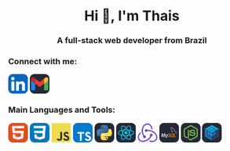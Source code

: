 <h1 align="center">Hi 👋, I'm Thais</h1>
<h3 align="center">A full-stack web developer from Brazil</h3>

<h3 align="left">Connect with me:</h3>
<p align="left">
<a href="https://linkedin.com/in/thais-souza-rosa" target="blank"><img align="center" src="https://github.com/tandpfun/skill-icons/raw/main/icons/LinkedIn.svg" alt="linkedin" height="40" width="40" /></a>
<a href="mailto:tsrosa18@gmail.com" target="blank"><img align="center" src="https://raw.githubusercontent.com/tandpfun/skill-icons/main/icons/Gmail-Dark.svg" alt="gmail" height="40" width="40" /></a>
</p>

<h3 align="left">Main Languages and Tools:</h3>
<p align="left"> 
  <a> <img src="https://raw.githubusercontent.com/tandpfun/skill-icons/main/icons/HTML.svg" alt="html5" width="40" height="40"/> </a>
  <a> <img src="https://raw.githubusercontent.com/tandpfun/skill-icons/main/icons/CSS.svg" alt="css3" width="40" height="40"/> </a>
  <a> <img src="https://raw.githubusercontent.com/devicons/devicon/master/icons/javascript/javascript-original.svg" alt="javascript" width="40" height="40"/> </a>
  <a> <img src="https://raw.githubusercontent.com/tandpfun/skill-icons/65dea6c4eaca7da319e552c09f4cf5a9a8dab2c8/icons/TypeScript.svg" alt="typescript" width="40" height="40"/> </a>
  <a> <img src="https://raw.githubusercontent.com/tandpfun/skill-icons/65dea6c4eaca7da319e552c09f4cf5a9a8dab2c8/icons/Python-Dark.svg" alt="python" width="40" height="40"/> </a>
  <a> <img src="https://raw.githubusercontent.com/tandpfun/skill-icons/65dea6c4eaca7da319e552c09f4cf5a9a8dab2c8/icons/React-Dark.svg" alt="react" width="40" height="40"/> </a>
  <a> <img src="https://raw.githubusercontent.com/devicons/devicon/master/icons/redux/redux-original.svg" alt="redux" width="40" height="40"/> </a>
  <a> <img src="https://raw.githubusercontent.com/tandpfun/skill-icons/65dea6c4eaca7da319e552c09f4cf5a9a8dab2c8/icons/MySQL-Dark.svg" alt="mysql" width="40" height="40"/> </a>
  <a> <img src="https://raw.githubusercontent.com/tandpfun/skill-icons/65dea6c4eaca7da319e552c09f4cf5a9a8dab2c8/icons/NodeJS-Dark.svg" alt="node" width="40" height="40"/> </a>
  <a> <img src="https://raw.githubusercontent.com/tandpfun/skill-icons/65dea6c4eaca7da319e552c09f4cf5a9a8dab2c8/icons/Sequelize-Dark.svg" alt="sequelize" width="40" height="40"/> </a>
</p>

